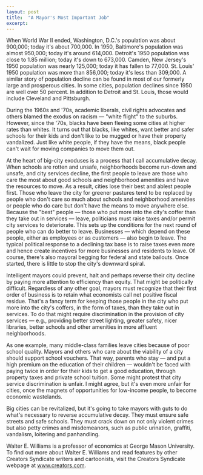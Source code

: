 ```yaml
---
layout: post
title:  "A Mayor's Most Important Job"
excerpt:
---
```




When World War II ended, Washington, D.C.'s population was about 900,000; today it's about 700,000. In 1950, Baltimore's population was almost 950,000; today it's around 614,000. Detroit's 1950 population was close to 1.85 million; today it's down to 673,000. Camden, New Jersey's 1950 population was nearly 125,000; today it has fallen to 77,000. St. Louis' 1950 population was more than 856,000; today it's less than 309,000. A similar story of population decline can be found in most of our formerly large and prosperous cities. In some cities, population declines since 1950 are well over 50 percent. In addition to Detroit and St. Louis, those would include Cleveland and Pittsburgh.

During the 1960s and '70s, academic liberals, civil rights advocates and others blamed the exodus on racism — "white flight" to the suburbs. However, since the '70s, blacks have been fleeing some cities at higher rates than whites. It turns out that blacks, like whites, want better and safer schools for their kids and don't like to be mugged or have their property vandalized. Just like white people, if they have the means, black people can't wait for moving companies to move them out.

At the heart of big-city exoduses is a process that I call accumulative decay. When schools are rotten and unsafe, neighborhoods become run-down and unsafe, and city services decline, the first people to leave are those who care the most about good schools and neighborhood amenities and have the resources to move. As a result, cities lose their best and ablest people first. Those who leave the city for greener pastures tend to be replaced by people who don't care so much about schools and neighborhood amenities or people who do care but don't have the means to move anywhere else. Because the "best" people — those who put more into the city's coffer than they take out in services — leave, politicians must raise taxes and/or permit city services to deteriorate. This sets up the conditions for the next round of people who can do better to leave. Businesses — which depend on these people, either as employees or as customers — also begin to leave. The typical political response to a declining tax base is to raise taxes even more and hence create incentives for more businesses and residents to leave. Of course, there's also mayoral begging for federal and state bailouts. Once started, there is little to stop the city's downward spiral.

Intelligent mayors could prevent, halt and perhaps reverse their city decline by paying more attention to efficiency than equity. That might be politically difficult. Regardless of any other goal, mayors must recognize that their first order of business is to retain what economists call net positive fiscal residue. That's a fancy term for keeping those people in the city who put more into the city's coffers, in the form of taxes, than they take out in services. To do that might require discrimination in the provision of city services — e.g., providing better street lighting, greater safety, nicer libraries, better schools and other amenities in more affluent neighborhoods.

As one example, many middle-class families leave cities because of poor school quality. Mayors and others who care about the viability of a city should support school vouchers. That way, parents who stay — and put a high premium on the education of their children — wouldn't be faced with paying twice in order for their kids to get a good education, through property taxes and private school tuition. Some might protest that city service discrimination is unfair. I might agree, but it's even more unfair for cities, once the magnets of opportunities for low-income people, to become economic wastelands.

Big cities can be revitalized, but it's going to take mayors with guts to do what's necessary to reverse accumulative decay. They must ensure safe streets and safe schools. They must crack down on not only violent crimes but also petty crimes and misdemeanors, such as public urination, graffiti, vandalism, loitering and panhandling.

Walter E. Williams is a professor of economics at George Mason University. To find out more about Walter E. Williams and read features by other Creators Syndicate writers and cartoonists, visit the Creators Syndicate webpage at www.creators.com.
